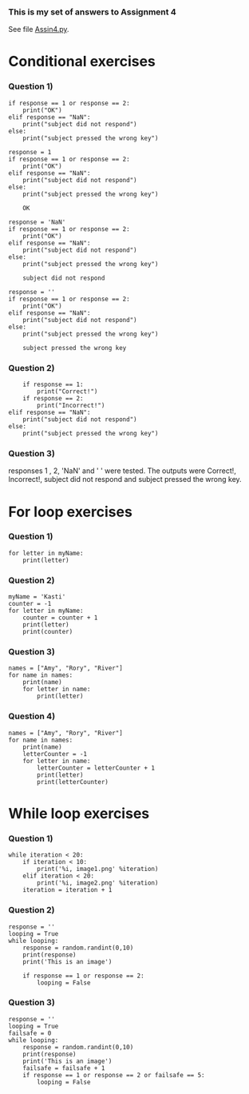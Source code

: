 ### This is my set of answers to Assignment 4

See file [Assin4.py](https://github.com/kp272/Computer-Programming-for-Psychology/edit/main/Assignment4/Assignment4.py).

# Conditional exercises
### Question 1) 
```
if response == 1 or response == 2:
    print("OK")
elif response == "NaN":
    print("subject did not respond") 
else:
    print("subject pressed the wrong key")
```
```
response = 1
if response == 1 or response == 2:
    print("OK")
elif response == "NaN":
    print("subject did not respond") 
else:
    print("subject pressed the wrong key")
    
    OK
```

```
response = 'NaN'
if response == 1 or response == 2:
    print("OK")
elif response == "NaN":
    print("subject did not respond") 
else:
    print("subject pressed the wrong key")
    
    subject did not respond
```

```
response = ''
if response == 1 or response == 2:
    print("OK")
elif response == "NaN":
    print("subject did not respond") 
else:
    print("subject pressed the wrong key")
    
    subject pressed the wrong key
```


### Question 2)
```if response == 1 or response == 2:
    if response == 1:
        print("Correct!")
    if response == 2:
        print("Incorrect!")
elif response == "NaN":
    print("subject did not respond") 
else:
    print("subject pressed the wrong key")
```

### Question 3)
responses 1 , 2, 'NaN' and ' ' were tested. The outputs were Correct!, Incorrect!, subject did not respond and subject pressed the wrong key.  

# For loop exercises
### Question 1)
```myName = 'Kasti'
for letter in myName:
    print(letter)
```

### Question 2)
```
myName = 'Kasti'
counter = -1
for letter in myName:
    counter = counter + 1
    print(letter)
    print(counter)
```

### Question 3)
```
names = ["Amy", "Rory", "River"]
for name in names:
    print(name)
    for letter in name:
        print(letter)
```

### Question 4)
```
names = ["Amy", "Rory", "River"]
for name in names:
    print(name)
    letterCounter = -1
    for letter in name:
        letterCounter = letterCounter + 1
        print(letter)
        print(letterCounter)
```

# While loop exercises
### Question 1)
```iteration = 0
while iteration < 20:
    if iteration < 10:
        print('%i, image1.png' %iteration)
    elif iteration < 20:
        print('%i, image2.png' %iteration)
    iteration = iteration + 1
```

### Question 2)
```
response = ''
looping = True 
while looping:
    response = random.randint(0,10)
    print(response)
    print('This is an image')
    
    if response == 1 or response == 2:
        looping = False
```

### Question 3)
```
response = ''
looping = True 
failsafe = 0
while looping:
    response = random.randint(0,10)
    print(response)
    print('This is an image')
    failsafe = failsafe + 1
    if response == 1 or response == 2 or failsafe == 5:
        looping = False
```
